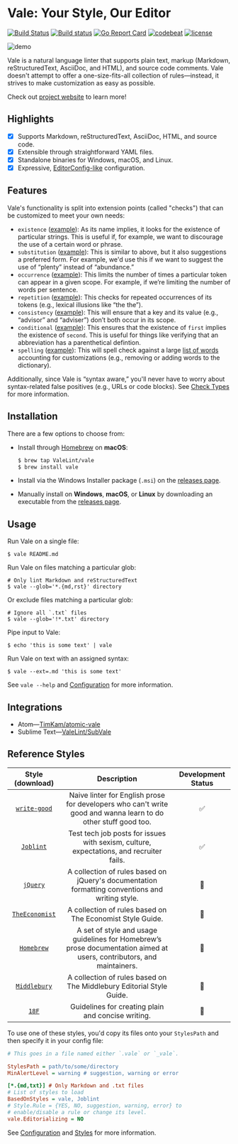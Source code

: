 # Vale: Your Style, Our Editor

[![Build Status](https://travis-ci.org/ValeLint/vale.svg?branch=master)](https://travis-ci.org/ValeLint/vale) [![Build status](https://ci.appveyor.com/api/projects/status/snk0oo6ih1nwuf6r/branch/master?svg=true)](https://ci.appveyor.com/project/jdkato/vale/branch/master) [![Go Report Card](https://goreportcard.com/badge/github.com/ValeLint/vale)](https://goreportcard.com/report/github.com/ValeLint/vale) [![codebeat](https://codebeat.co/badges/a9b4b73a-182d-4ed7-8019-0fc5957bad91)](https://codebeat.co/projects/github-com-valelint-vale-master) [![license](https://img.shields.io/github/license/mashape/apistatus.svg)]()

![demo](https://cloud.githubusercontent.com/assets/8785025/22951386/df064226-f2bd-11e6-84e3-4cedfc098528.png)

Vale is a natural language linter that supports plain text, markup (Markdown, reStructuredText, AsciiDoc, and HTML), and source code comments. Vale doesn't attempt to offer a one-size-fits-all collection of rules&mdash;instead, it strives to make customization as easy as possible.

Check out [project website](https://valelint.github.io/) to learn more!

## Highlights

- [X] Supports Markdown, reStructuredText, AsciiDoc, HTML, and source code.
- [X] Extensible through straightforward YAML files.
- [X] Standalone binaries for Windows, macOS, and Linux.
- [X] Expressive, [EditorConfig-like](http://editorconfig.org/) configuration.

## Features

Vale's functionality is split into extension points (called "checks") that can be customized to meet your own needs:

- `existence` ([example](https://github.com/ValeLint/vale/blob/master/rule/Hedging.yml)): As its name implies, it looks for the existence of particular strings. This is useful if, for example, we want to discourage the use of a certain word or phrase.
- `substitution` ([example](https://github.com/ValeLint/vale/blob/master/rule/GenderBias.yml)): This is similar to above, but it also suggestions a preferred form. For example, we'd use this if we want to suggest the use of “plenty” instead of “abundance.”
- `occurrence` ([example](https://github.com/ValeLint/vale/blob/master/styles/demo/SentenceLength.yml)): This limits the number of times a particular token can appear in a given scope. For example, if we’re limiting the number of words per sentence.
- `repetition` ([example](https://github.com/ValeLint/vale/blob/master/rule/Repetition.yml)): This checks for repeated occurrences of its tokens (e.g., lexical illusions like “the the”).
- `consistency` ([example](https://github.com/ValeLint/vale/blob/master/styles/demo/Spelling.yml)): This will ensure that a key and its value (e.g., “advisor” and “adviser”) don’t both occur in its scope.
- `conditional` ([example](https://github.com/ValeLint/vale/blob/master/styles/TheEconomist/UnexpandedAcronyms.yml)): This ensures that the existence of `first` implies the existence of `second`. This is useful for things like verifying that an abbreviation has a parenthetical defintion.
- `spelling` ([example](https://github.com/ValeLint/vale/blob/master/styles/demo/CheckSpellings.yml)): This will spell check against a large [list of words](https://github.com/client9/misspell#words) accounting for customizations (e.g., removing or adding words to the dictionary).

Additionally, since Vale is “syntax aware,” you'll never have to worry about syntax-related false positives (e.g., URLs or code blocks). See [Check Types](https://valelint.github.io/styles/#check-types) for more information.

## Installation

There are a few options to choose from:

- Install through [Homebrew](http://brew.sh) on **macOS**:

    ```bash
    $ brew tap ValeLint/vale
    $ brew install vale
    ```
- Install via the Windows Installer package (`.msi`) on the [releases page](https://github.com/valelint/vale/releases).
- Manually install on **Windows**, **macOS**, or **Linux** by downloading an executable from the [releases page](https://github.com/valelint/vale/releases).

## Usage

Run Vale on a single file:

```shell
$ vale README.md
```

Run Vale on files matching a particular glob:

```shell
# Only lint Markdown and reStructuredText
$ vale --glob='*.{md,rst}' directory
```

Or exclude files matching a particular glob:

```shell
# Ignore all `.txt` files
$ vale --glob='!*.txt' directory
```

Pipe input to Vale:

```shell
$ echo 'this is some text' | vale
```

Run Vale on text with an assigned syntax:

```shell
$ vale --ext=.md 'this is some text'
```

See `vale --help` and [Configuration](https://valelint.github.io/config/) for more information.

## Integrations

- Atom&mdash;[TimKam/atomic-vale](https://github.com/TimKam/atomic-vale)
- Sublime Text&mdash;[ValeLint/SubVale](https://github.com/ValeLint/SubVale)

## Reference Styles

|                                       Style (download)                                        | Description                                                                                                           | Development Status |
|:----------------------------------------------------------------------------------:|:---------------------------------------------------------------------------------------------------------------------:|:------------------:|
|   [`write-good`](https://github.com/ValeLint/docs/raw/master/styles/write-good.zip)   | Naive linter for English prose for developers who can't write good and wanna learn to do other stuff good too.        | :white_check_mark: |
|      [`Joblint`](https://github.com/ValeLint/docs/raw/master/styles/Joblint.zip)      | Test tech job posts for issues with sexism, culture, expectations, and recruiter fails.                               | :white_check_mark: |
|       [`jQuery`](https://github.com/ValeLint/docs/raw/master/styles/jQuery.zip)       | A collection of rules based on jQuery's documentation formatting conventions and writing style.                       |   :construction:   |
| [`TheEconomist`](https://github.com/ValeLint/docs/raw/master/styles/TheEconomist.zip) | A collection of rules based on The Economist Style Guide.                                                             |   :construction:   |
|     [`Homebrew`](https://github.com/ValeLint/docs/raw/master/styles/Homebrew.zip)     | A set of style and usage guidelines for Homebrew’s prose documentation aimed at users, contributors, and maintainers. |   :construction:   |
|   [`Middlebury`](https://github.com/ValeLint/docs/raw/master/styles/Middlebury.zip)   | A collection of rules based on The Middlebury Editorial Style Guide.                                                  |   :construction:   |
|          [`18F`](https://github.com/ValeLint/docs/raw/master/styles/18F.zip)          | Guidelines for creating plain and concise writing.                                                                    |   :construction:   |

To use one of these styles, you'd copy its files onto your `StylesPath` and then specify it in your config file:

```ini
# This goes in a file named either `.vale` or `_vale`.

StylesPath = path/to/some/directory
MinAlertLevel = warning # suggestion, warning or error

[*.{md,txt}] # Only Markdown and .txt files
# List of styles to load
BasedOnStyles = vale, Joblint
# Style.Rule = {YES, NO, suggestion, warning, error} to
# enable/disable a rule or change its level.
vale.Editorializing = NO
```

See [Configuration](https://valelint.github.io/config/) and [Styles](https://valelint.github.io/styles/) for more information.
